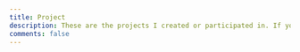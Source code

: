 ```yaml
---
title: Project
description: These are the projects I created or participated in. If you are interested, please give them a Star.
comments: false
---
```

